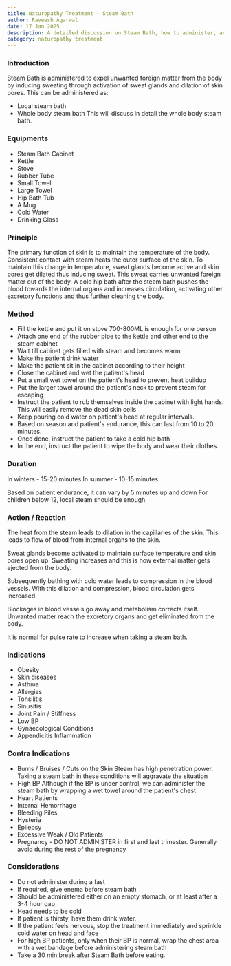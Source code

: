 ```yaml
---
title: Naturopathy Treatment - Steam Bath
author: Raveesh Agarwal
date: 17 Jan 2025
description: A detailed discussion on Steam Bath, how to administer, and precautions.
category: naturopathy treatment
---
```

### Introduction
Steam Bath is administered to expel unwanted foreign matter from the body by inducing sweating through activation of sweat glands and dilation of skin pores.
This can be administered as:
* Local steam bath
* Whole body steam bath
This will discuss in detail the whole body steam bath.

### Equipments
* Steam Bath Cabinet
* Kettle
* Stove
* Rubber Tube
* Small Towel
* Large Towel
* Hip Bath Tub
* A Mug
* Cold Water
* Drinking Glass

### Principle
The primary function of skin is to maintain the temperature of the body. Consistent contact with steam heats the outer surface of the skin. To maintain this change in temperature, sweat glands become active and skin pores get dilated thus inducing sweat. This sweat carries unwanted foreign matter out of the body.
A cold hip bath after the steam bath pushes the blood towards the internal organs and increases circulation, activating other excretory functions and thus further cleaning the body.

### Method
* Fill the kettle and put it on stove
  700-800ML is enough for one person
* Attach one end of the rubber pipe to the kettle and other end to the steam cabinet
* Wait till cabinet gets filled with steam and becomes warm
* Make the patient drink water
* Make the patient sit in the cabinet according to their height
* Close the cabinet and wet the patient's head
* Put a small wet towel on the patient's head to prevent heat buildup
* Put the larger towel around the patient's neck to prevent steam for escaping
* Instruct the patient to rub themselves inside the cabinet with light hands. This will easily remove the dead skin cells
* Keep pouring cold water on patient's head at regular intervals.
* Based on season and patient's endurance, this can last from 10 to 20 minutes.
* Once done, instruct the patient to take a cold hip bath
* In the end, instruct the patient to wipe the body and wear their clothes.

### Duration
In winters - 15-20 minutes
In summer - 10-15 minutes

Based on patient endurance, it can vary by 5 minutes up and down
For children below 12, local steam should be enough.

### Action / Reaction
The heat from the steam leads to dilation in the capillaries of the skin. This leads to flow of blood from internal organs to the skin.

Sweat glands become activated to maintain surface temperature and skin pores open up. Sweating increases and this is how external matter gets ejected from the body.

Subsequently bathing with cold water leads to compression in the blood vessels. With this dilation and compression, blood circulation gets increased.

Blockages in blood vessels go away and metabolism corrects itself. Unwanted matter reach the excretory organs and get eliminated from the body.

It is normal for pulse rate to increase when taking a steam bath.

### Indications
* Obesity
* Skin diseases
* Asthma
* Allergies
* Tonsilitis
* Sinusitis
* Joint Pain / Stiffness
* Low BP
* Gynaecological Conditions
* Appendicitis Inflammation

### Contra Indications
* Burns / Bruises / Cuts on the Skin
  Steam has high penetration power. Taking a steam bath in these conditions will aggravate the situation
* High BP
  Although if the BP is under control, we can administer the steam bath by wrapping a wet towel around the patient's chest
* Heart Patients
* Internal Hemorrhage
* Bleeding Piles
* Hysteria
* Epilepsy
* Excessive Weak / Old Patients
* Pregnancy - DO NOT ADMINISTER in first and last trimester.
  Generally avoid during the rest of the pregnancy
### Considerations
* Do not administer during a fast
* If required, give enema before steam bath
* Should be administered either on an empty stomach, or at least after a 3-4 hour gap
* Head needs to be cold
* If patient is thirsty, have them drink water.
* If the patient feels nervous, stop the treatment immediately and sprinkle cold water on head and face
* For high BP patients, only when their BP is normal, wrap the chest area with a wet bandage before administering steam bath
* Take a 30 min break after Steam Bath before eating.
